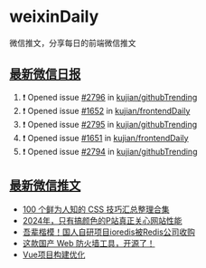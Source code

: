 # weixinDaily
微信推文，分享每日的前端微信推文

## [最新微信日报](https://github.com/kujian/weixinDaily/issues)

<!--START_SECTION:activity-->
1. ❗ Opened issue [#2796](https://github.com/kujian/githubTrending/issues/2796) in [kujian/githubTrending](https://github.com/kujian/githubTrending)
2. ❗ Opened issue [#1652](https://github.com/kujian/frontendDaily/issues/1652) in [kujian/frontendDaily](https://github.com/kujian/frontendDaily)
3. ❗ Opened issue [#2795](https://github.com/kujian/githubTrending/issues/2795) in [kujian/githubTrending](https://github.com/kujian/githubTrending)
4. ❗ Opened issue [#1651](https://github.com/kujian/frontendDaily/issues/1651) in [kujian/frontendDaily](https://github.com/kujian/frontendDaily)
5. ❗ Opened issue [#2794](https://github.com/kujian/githubTrending/issues/2794) in [kujian/githubTrending](https://github.com/kujian/githubTrending)
<!--END_SECTION:activity-->


## [最新微信推文](https://weixin.qdkfweb.cn/)

<!-- BLOG-POST-LIST:START -->
- [100 个鲜为人知的 CSS 技巧汇总整理合集](https://weixin.qdkfweb.cn/40879.html)
- [2024年，只有搞颜色的P站真正关心网站性能](https://weixin.qdkfweb.cn/40869.html)
- [吾辈楷模！国人自研项目ioredis被Redis公司收购](https://weixin.qdkfweb.cn/40846.html)
- [这款国产 Web 防火墙工具，开源了！](https://weixin.qdkfweb.cn/40850.html)
- [Vue项目构建优化](https://weixin.qdkfweb.cn/40875.html)
<!-- BLOG-POST-LIST:END -->